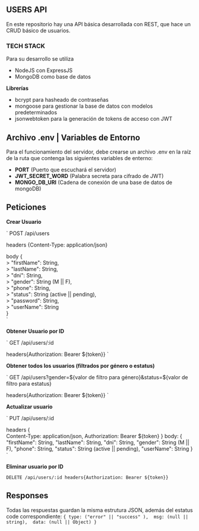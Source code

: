 ## USERS API

En este repositorio hay una API básica desarrollada con REST, que hace un CRUD básico de usuarios.

### TECH STACK

Para su desarrollo se utiliza 
* NodeJS con ExpressJS
* MongoDB como base de datos

**Librerías**


* bcrypt para hasheado de contraseñas
* mongoose para gestionar la base de datos con modelos predeterminados
* jsonwebtoken para la generación de tokens de acceso con JWT

## Archivo .env | Variables de Entorno


Para el funcionamiento del servidor, debe crearse un archivo .env en la raíz de la ruta que contenga las siguientes variables de enterno:


* **PORT** (Puerto que escuchará el servidor)
* **JWT_SECRET_WORD** (Palabra secreta para cifrado de JWT)
* **MONGO_DB_URI** (Cadena de conexión de una base de datos de mongoDB)


## Peticiones


**Crear Usuario**


`
POST /api/users


headers {Content-Type: application/json}


body {  
        > "firstName": String,  
        > "lastName": String,  
        > "dni": String,  
        > "gender": String (M || F),  
        > "phone": String,  
        > "status": String (active || pending),  
        > "password": String,  
        > "userName": String  
    }  
`

**Obtener Usuario por ID**


`
GET /api/users/:id


headers{Authorization: Bearer ${token}}
`

**Obtener todos los usuarios (filtrados por género o estatus)**


`
GET /api/users?gender=${valor de filtro para género}&status=${valor de filtro para estatus}


headers{Authorization: Bearer ${token}}
`

**Actualizar usuario**


`
PUT /api/users/:id


headers {   
            Content-Type: application/json,
            Authorization: Bearer ${token}
        }
body: {
        "firstName": String,
        "lastName": String,
        "dni": String,
        "gender": String (M || F),
        "phone": String,
        "status": String (active || pending),
        "userName": String
    }
`

**Eliminar usuario por ID**


`
DELETE /api/users/:id
headers{Authorization: Bearer ${token}}
`

## Responses


Todas las respuestas guardan la misma estrutura JSON, además del estatus code correspondiente:
`
{
    type: ("error" || "success" ), 
    msg: (null || string), 
    data: (null || Object)
}
`

